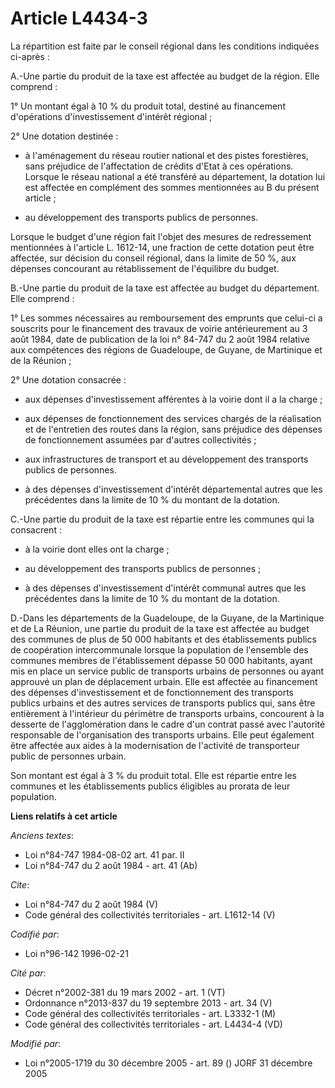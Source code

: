 # Article L4434-3

La répartition est faite par le conseil régional dans les conditions indiquées ci-après : 

A.-Une partie du produit de la taxe est affectée au budget de la région. Elle comprend : 

1° Un montant égal à 10 % du produit total, destiné au financement d'opérations d'investissement d'intérêt régional ; 

2° Une dotation destinée :

- à l'aménagement du réseau routier national et des pistes forestières, sans préjudice de l'affectation de crédits d'Etat à
ces opérations. Lorsque le réseau national a été transféré au département, la dotation lui est affectée en complément des
sommes mentionnées au B du présent article ;

- au développement des transports publics de personnes. 

Lorsque le budget d'une région fait l'objet des mesures de redressement mentionnées à l'article L. 1612-14, une fraction de
cette dotation peut être affectée, sur décision du conseil régional, dans la limite de 50 %, aux dépenses concourant au
rétablissement de l'équilibre du budget.

B.-Une partie du produit de la taxe est affectée au budget du département. Elle comprend : 

1° Les sommes nécessaires au remboursement des emprunts que celui-ci a souscrits pour le financement des travaux de voirie
antérieurement au 3 août 1984, date de publication de la loi n° 84-747 du 2 août 1984 relative aux compétences des régions de
Guadeloupe, de Guyane, de Martinique et de la Réunion ; 

2° Une dotation consacrée :

- aux dépenses d'investissement afférentes à la voirie dont il a la charge ;

- aux dépenses de fonctionnement des services chargés de la réalisation et de l'entretien des routes dans la région, sans
préjudice des dépenses de fonctionnement assumées par d'autres collectivités ;

- aux infrastructures de transport et au développement des transports publics de personnes.

- à des dépenses d'investissement d'intérêt départemental autres que les précédentes dans la limite de 10 % du montant de la
dotation.

C.-Une partie du produit de la taxe est répartie entre les communes qui la consacrent :

- à la voirie dont elles ont la charge ;

- au développement des transports publics de personnes ;

- à des dépenses d'investissement d'intérêt communal autres que les précédentes dans la limite de 10 % du montant de la
dotation.

D.-Dans les départements de la Guadeloupe, de la Guyane, de la Martinique et de La Réunion, une partie du produit de la taxe
est affectée au budget des communes de plus de 50 000 habitants et des établissements publics de coopération intercommunale
lorsque la population de l'ensemble des communes membres de l'établissement dépasse 50 000 habitants, ayant mis en place un
service public de transports urbains de personnes ou ayant approuvé un plan de déplacement urbain. Elle est affectée au
financement des dépenses d'investissement et de fonctionnement des transports publics urbains et des autres services de
transports publics qui, sans être entièrement à l'intérieur du périmètre de transports urbains, concourent à la desserte de
l'agglomération dans le cadre d'un contrat passé avec l'autorité responsable de l'organisation des transports urbains. Elle
peut également être affectée aux aides à la modernisation de l'activité de transporteur public de personnes urbain. 

Son montant est égal à 3 % du produit total. Elle est répartie entre les communes et les établissements publics éligibles au
prorata de leur population.

**Liens relatifs à cet article**

_Anciens textes_:

  - Loi n°84-747 1984-08-02 art. 41 par. II
  - Loi n°84-747 du 2 août 1984 - art. 41 (Ab)

_Cite_:

  - Loi n°84-747 du 2 août 1984 (V)
  - Code général des collectivités territoriales - art. L1612-14 (V)

_Codifié par_:

  - Loi n°96-142 1996-02-21

_Cité par_:

  - Décret n°2002-381 du 19 mars 2002 - art. 1 (VT)
  - Ordonnance n°2013-837 du 19 septembre 2013 - art. 34 (V)
  - Code général des collectivités territoriales - art. L3332-1 (M)
  - Code général des collectivités territoriales - art. L4434-4 (VD)

_Modifié par_:

  - Loi n°2005-1719 du 30 décembre 2005 - art. 89 () JORF 31 décembre 2005
